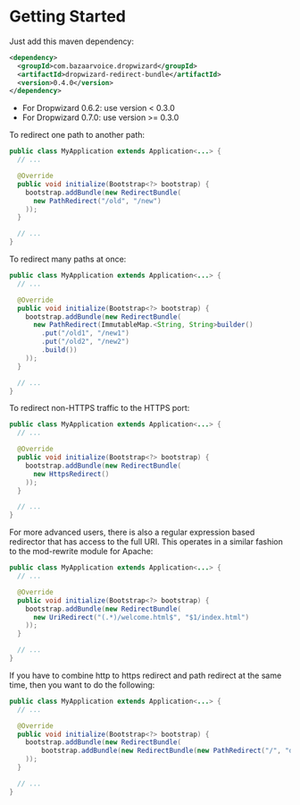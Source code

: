 Getting Started
===============

Just add this maven dependency:
```xml
<dependency>
  <groupId>com.bazaarvoice.dropwizard</groupId>
  <artifactId>dropwizard-redirect-bundle</artifactId>
  <version>0.4.0</version>
</dependency>
```

- For Dropwizard 0.6.2: use version < 0.3.0
- For Dropwizard 0.7.0: use version >= 0.3.0

To redirect one path to another path:
```java
public class MyApplication extends Application<...> {
  // ...

  @Override
  public void initialize(Bootstrap<?> bootstrap) {
    bootstrap.addBundle(new RedirectBundle(
      new PathRedirect("/old", "/new")
    ));
  }

  // ...
}
```

To redirect many paths at once:
```java
public class MyApplication extends Application<...> {
  // ...

  @Override
  public void initialize(Bootstrap<?> bootstrap) {
    bootstrap.addBundle(new RedirectBundle(
      new PathRedirect(ImmutableMap.<String, String>builder()
        .put("/old1", "/new1")
        .put("/old2", "/new2")
        .build())
    ));
  }

  // ...
}
```

To redirect non-HTTPS traffic to the HTTPS port:
```java
public class MyApplication extends Application<...> {
  // ...

  @Override
  public void initialize(Bootstrap<?> bootstrap) {
    bootstrap.addBundle(new RedirectBundle(
      new HttpsRedirect()
    ));
  }

  // ...
}
```

For more advanced users, there is also a regular expression based redirector that has access to the full URI.  This
operates in a similar fashion to the mod-rewrite module for Apache:
```java
public class MyApplication extends Application<...> {
  // ...

  @Override
  public void initialize(Bootstrap<?> bootstrap) {
    bootstrap.addBundle(new RedirectBundle(
      new UriRedirect("(.*)/welcome.html$", "$1/index.html")
    ));
  }

  // ...
}
```

If you have to combine http to https redirect and path redirect at the same time, then you want to do the following:
```java
public class MyApplication extends Application<...> {
  // ...

  @Override
  public void initialize(Bootstrap<?> bootstrap) {
    bootstrap.addBundle(new RedirectBundle(
        bootstrap.addBundle(new RedirectBundle(new PathRedirect("/", "docs"), new HttpsRedirect()));
    ));
  }

  // ...
}
```
